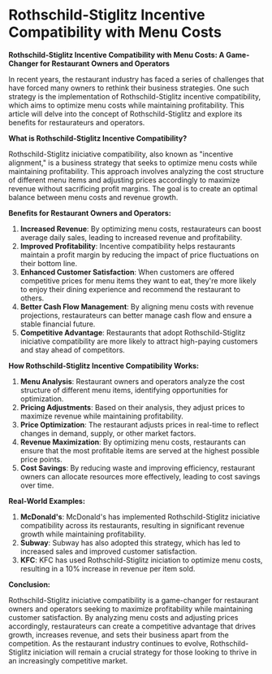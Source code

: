 # Rothschild-Stiglitz Incentive Compatibility with Menu Costs

**Rothschild-Stiglitz Incentive Compatibility with Menu Costs: A Game-Changer for Restaurant Owners and Operators**

In recent years, the restaurant industry has faced a series of challenges that have forced many owners to rethink their business strategies. One such strategy is the implementation of Rothschild-Stiglitz incentive compatibility, which aims to optimize menu costs while maintaining profitability. This article will delve into the concept of Rothschild-Stiglitz and explore its benefits for restaurateurs and operators.

**What is Rothschild-Stiglitz Incentive Compatibility?**

Rothschild-Stiglitz iniciative compatibility, also known as "incentive alignment," is a business strategy that seeks to optimize menu costs while maintaining profitability. This approach involves analyzing the cost structure of different menu items and adjusting prices accordingly to maximize revenue without sacrificing profit margins. The goal is to create an optimal balance between menu costs and revenue growth.

**Benefits for Restaurant Owners and Operators:**

1. **Increased Revenue**: By optimizing menu costs, restaurateurs can boost average daily sales, leading to increased revenue and profitability.
2. **Improved Profitability**: Incentive compatibility helps restaurants maintain a profit margin by reducing the impact of price fluctuations on their bottom line.
3. **Enhanced Customer Satisfaction**: When customers are offered competitive prices for menu items they want to eat, they're more likely to enjoy their dining experience and recommend the restaurant to others.
4. **Better Cash Flow Management**: By aligning menu costs with revenue projections, restaurateurs can better manage cash flow and ensure a stable financial future.
5. **Competitive Advantage**: Restaurants that adopt Rothschild-Stiglitz iniciative compatibility are more likely to attract high-paying customers and stay ahead of competitors.

**How Rothschild-Stiglitz Incentive Compatibility Works:**

1. **Menu Analysis**: Restaurant owners and operators analyze the cost structure of different menu items, identifying opportunities for optimization.
2. **Pricing Adjustments**: Based on their analysis, they adjust prices to maximize revenue while maintaining profitability.
3. **Price Optimization**: The restaurant adjusts prices in real-time to reflect changes in demand, supply, or other market factors.
4. **Revenue Maximization**: By optimizing menu costs, restaurants can ensure that the most profitable items are served at the highest possible price points.
5. **Cost Savings**: By reducing waste and improving efficiency, restaurant owners can allocate resources more effectively, leading to cost savings over time.

**Real-World Examples:**

1. **McDonald's**: McDonald's has implemented Rothschild-Stiglitz iniciative compatibility across its restaurants, resulting in significant revenue growth while maintaining profitability.
2. **Subway**: Subway has also adopted this strategy, which has led to increased sales and improved customer satisfaction.
3. **KFC**: KFC has used Rothschild-Stiglitz iniciation to optimize menu costs, resulting in a 10% increase in revenue per item sold.

**Conclusion:**

Rothschild-Stiglitz iniciative compatibility is a game-changer for restaurant owners and operators seeking to maximize profitability while maintaining customer satisfaction. By analyzing menu costs and adjusting prices accordingly, restaurateurs can create a competitive advantage that drives growth, increases revenue, and sets their business apart from the competition. As the restaurant industry continues to evolve, Rothschild-Stiglitz iniciation will remain a crucial strategy for those looking to thrive in an increasingly competitive market.
